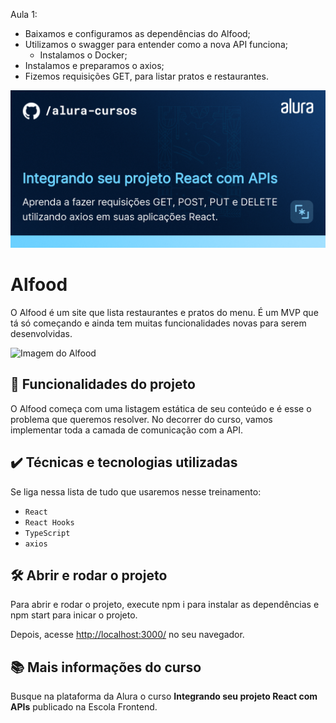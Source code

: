 Aula 1:

- Baixamos e configuramos as dependências do Alfood;
- Utilizamos o swagger para entender como a nova API funciona;
  - Instalamos o Docker;
- Instalamos e preparamos o axios;
- Fizemos requisições GET, para listar pratos e restaurantes.

![Integrando seu projeto React com APIs](thumbnail.png)

# Alfood

O Alfood é um site que lista restaurantes e pratos do menu.
É um MVP que tá só começando e ainda tem muitas funcionalidades novas para serem desenvolvidas.

<img src="screencapture.png" alt="Imagem do Alfood" width="50%">

## 🔨 Funcionalidades do projeto

O Alfood começa com uma listagem estática de seu conteúdo e é esse o problema que queremos resolver.
No decorrer do curso, vamos implementar toda a camada de comunicação com a API.

## ✔️ Técnicas e tecnologias utilizadas

Se liga nessa lista de tudo que usaremos nesse treinamento:

- `React`
- `React Hooks`
- `TypeScript`
- `axios`

## 🛠️ Abrir e rodar o projeto

Para abrir e rodar o projeto, execute npm i para instalar as dependências e npm start para inicar o projeto.

Depois, acesse <a href="http://localhost:3000/">http://localhost:3000/</a> no seu navegador.

## 📚 Mais informações do curso

Busque na plataforma da Alura o curso **Integrando seu projeto React com APIs** publicado na Escola Frontend.
